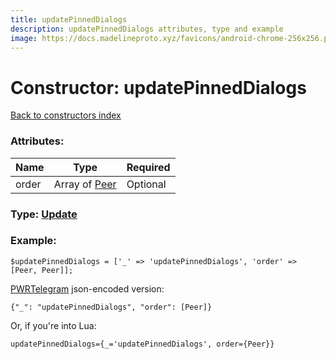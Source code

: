 ```yaml
---
title: updatePinnedDialogs
description: updatePinnedDialogs attributes, type and example
image: https://docs.madelineproto.xyz/favicons/android-chrome-256x256.png
---
```

# Constructor: updatePinnedDialogs  
[Back to constructors index](index.md)



### Attributes:

| Name     |    Type       | Required |
|----------|---------------|----------|
|order|Array of [Peer](../types/Peer.md) | Optional|



### Type: [Update](../types/Update.md)


### Example:

```
$updatePinnedDialogs = ['_' => 'updatePinnedDialogs', 'order' => [Peer, Peer]];
```  

[PWRTelegram](https://pwrtelegram.xyz) json-encoded version:

```
{"_": "updatePinnedDialogs", "order": [Peer]}
```


Or, if you're into Lua:  


```
updatePinnedDialogs={_='updatePinnedDialogs', order={Peer}}

```


